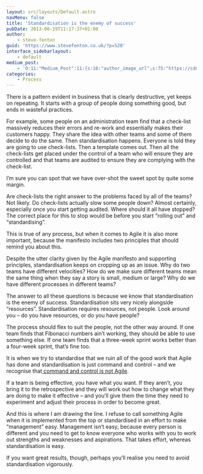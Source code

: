 ```yaml
---
layout: src/layouts/Default.astro
navMenu: false
title: 'Standardisation is the enemy of success'
pubDate: 2013-08-19T11:17:37+01:00
author:
    - steve-fenton
guid: 'https://www.stevefenton.co.uk/?p=520'
interface_sidebarlayout:
    - default
medium_post:
    - 'O:11:"Medium_Post":11:{s:16:"author_image_url";s:75:"https://cdn-images-1.medium.com/fit/c/400/400/1*eXkhfEuF41g5W_xnc_ydLA.jpeg";s:10:"author_url";s:38:"https://medium.com/@steve.fenton.co.uk";s:11:"byline_name";N;s:12:"byline_email";N;s:10:"cross_link";s:3:"yes";s:2:"id";s:12:"1d07b307a547";s:21:"follower_notification";s:3:"yes";s:7:"license";s:19:"all-rights-reserved";s:14:"publication_id";s:2:"-1";s:6:"status";s:5:"draft";s:3:"url";s:51:"https://medium.com/@steve.fenton.co.uk/1d07b307a547";}'
categories:
    - Process
---
```


There is a pattern evident in business that is clearly destructive, yet keeps on repeating. It starts with a group of people doing something good, but ends in wasteful practices.

For example, some people on an administration team find that a check-list massively reduces their errors and re-work and essentially makes their customers happy. They share the idea with other teams and some of them decide to do the same. Then standardisation happens. Everyone is told they are going to use check-lists. Then a template comes out. Then all the check-lists get placed under the control of a team who will ensure they are controlled and that teams are audited to ensure they are complying with the check-list.

I’m sure you can spot that we have over-shot the sweet spot by quite some margin.

Are check-lists the right answer to the problems faced by all of the teams? Not likely. Do check-lists actually slow some people down? Almost certainly, especially once you start getting audited. Where should it all have stopped? The correct place for this to stop would be before you start “rolling out” and “standardising”.

This is true of any process, but when it comes to Agile it is also more important, because the manifesto includes two principles that should remind you about this.

Despite the utter clarity given by the Agile manifesto and supporting principles, standardisation keeps on cropping up as an issue. Why do two teams have different velocities? How do we make sure different teams mean the same thing when they say a story is small, medium or large? Why do we have different processes in different teams?

The answer to all these questions is because we know that standardisation is the enemy of success. Standardisation sits very nicely alongside “resources”. Standardisation requires resources, not people. Look around you – do you have resources, or do you have people?

The process should flex to suit the people, not the other way around. If one team finds that Fibonacci numbers ain’t working, they should be able to use something else. If one team finds that a three-week sprint works better than a four-week sprint, that’s fine too.

It is when we try to standardise that we ruin all of the good work that Agile has done and standardisation is just command and control – and we recognise that[ command and control is not Agile](https://www.stevefenton.co.uk/2013/04/Command-And-Control-In-Agile-Teams/).

If a team is being effective, you have what you want. If they aren’t, you bring it to the retrospective and they will work out how to change what they are doing to make it effective – and you’ll give them the time they need to experiment and adjust their process in order to become great.

And this is where I am drawing the line. I refuse to call something Agile when it is implemented from the top or standardised in an effort to make “management” easy. Management isn’t easy, because every person is different and you need to get to know everyone who works with you to work out strengths and weaknesses and aspirations. That takes effort, whereas standardisation is easy.

If you want great results, though, perhaps you’ll realise you need to avoid standardisation vigorously.